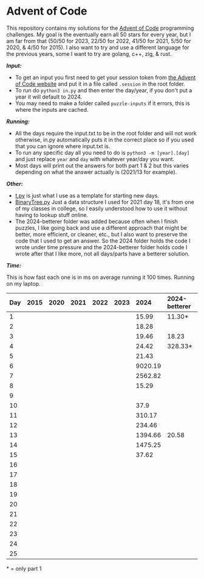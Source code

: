 # Advent of Code

This repository contains my solutions for the [Advent of Code](https://adventofcode.com/) programming challenges.
My goal is the eventually earn all 50 stars for every year, but I am far from that (50/50 for 2023, 22/50 for 2022, 41/50 for 2021, 5/50 for 2020, & 4/50 for 2015).
I also want to try and use a different language for the previous years, some I want to try are golang, c++, zig, & rust.

___Input:___

- To get an input you first need to get your session token from [the Advent of Code website](https://adventofcode.com/) and put it in a file called `.session` in the root folder.
- To run do `python3 in.py` and then enter the day/year, if you don't put a year it will default to 2024.
- You may need to make a folder called `puzzle-inputs` if it errors, this is where the inputs are cached.

___Running:___

- All the days require the input.txt to be in the root folder and will not work otherwise, in.py automatically puts it in the correct place so if you used that you can ignore where input.txt is.
- To run any specific day all you need to do is `python3 -m [year].[day]` and just replace `year` and `day` with whatever year/day you want.
- Most days will print out the answers for both part 1 & 2 but this varies depending on what the answer actually is (2021/13 for example).

___Other:___

- [t.py](t.py) is just what I use as a template for starting new days.
- [BinaryTree.py](2021/BinaryTree.py) Just a data structure I used for 2021 day 18, it's from one of my classes in college, so I easily understood how to use it without having to lookup stuff online.
- The 2024-betterer folder was added because often when I finish puzzles, I like going back and use a different approach that might be better, more efficient, or cleaner, etc., but I also want to preserve the code that I used to get an answer. So the 2024 folder holds the code I wrote under time pressure and the 2024-betterer folder holds code I wrote after that I like more, not all days/parts have a betterer solution.

___Time:___

This is how fast each one is in ms on average running it 100 times.
Running on my laptop.

| Day | 2015 | 2020 | 2021 | 2022 | 2023 | 2024    | 2024-betterer |
|:----|:-----|:-----|:-----|:-----|:-----|:--------|:--------------|
| 1   |      |      |      |      |      | 15.99   | 11.30*        |
| 2   |      |      |      |      |      | 18.28   |               |
| 3   |      |      |      |      |      | 19.46   | 18.23         |
| 4   |      |      |      |      |      | 24.42   | 328.33*       |
| 5   |      |      |      |      |      | 21.43   |               |
| 6   |      |      |      |      |      | 9020.19 |               |
| 7   |      |      |      |      |      | 2562.82 |               |
| 8   |      |      |      |      |      | 15.29   |               |
| 9   |      |      |      |      |      |         |               |
| 10  |      |      |      |      |      | 37.9    |               |
| 11  |      |      |      |      |      | 310.17  |               |
| 12  |      |      |      |      |      | 234.46  |               |
| 13  |      |      |      |      |      | 1394.66 | 20.58         |
| 14  |      |      |      |      |      | 1475.25 |               |
| 15  |      |      |      |      |      | 37.62   |               |
| 16  |      |      |      |      |      |         |               |
| 17  |      |      |      |      |      |         |               |
| 18  |      |      |      |      |      |         |               |
| 19  |      |      |      |      |      |         |               |
| 20  |      |      |      |      |      |         |               |
| 21  |      |      |      |      |      |         |               |
| 22  |      |      |      |      |      |         |               |
| 23  |      |      |      |      |      |         |               |
| 24  |      |      |      |      |      |         |               |
| 25  |      |      |      |      |      |         |               |

\* = only part 1
